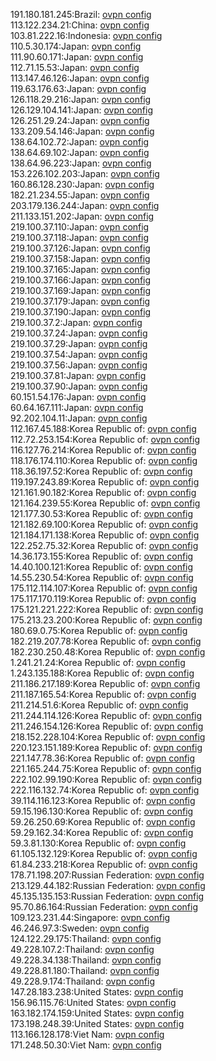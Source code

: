 191.180.181.245:Brazil: [ovpn config](vpn/191_180_181_245.ovpn)  
113.122.234.21:China: [ovpn config](vpn/113_122_234_21.ovpn)  
103.81.222.16:Indonesia: [ovpn config](vpn/103_81_222_16.ovpn)  
110.5.30.174:Japan: [ovpn config](vpn/110_5_30_174.ovpn)  
111.90.60.171:Japan: [ovpn config](vpn/111_90_60_171.ovpn)  
112.71.15.53:Japan: [ovpn config](vpn/112_71_15_53.ovpn)  
113.147.46.126:Japan: [ovpn config](vpn/113_147_46_126.ovpn)  
119.63.176.63:Japan: [ovpn config](vpn/119_63_176_63.ovpn)  
126.118.29.216:Japan: [ovpn config](vpn/126_118_29_216.ovpn)  
126.129.104.141:Japan: [ovpn config](vpn/126_129_104_141.ovpn)  
126.251.29.24:Japan: [ovpn config](vpn/126_251_29_24.ovpn)  
133.209.54.146:Japan: [ovpn config](vpn/133_209_54_146.ovpn)  
138.64.102.72:Japan: [ovpn config](vpn/138_64_102_72.ovpn)  
138.64.69.102:Japan: [ovpn config](vpn/138_64_69_102.ovpn)  
138.64.96.223:Japan: [ovpn config](vpn/138_64_96_223.ovpn)  
153.226.102.203:Japan: [ovpn config](vpn/153_226_102_203.ovpn)  
160.86.128.230:Japan: [ovpn config](vpn/160_86_128_230.ovpn)  
182.21.234.55:Japan: [ovpn config](vpn/182_21_234_55.ovpn)  
203.179.136.244:Japan: [ovpn config](vpn/203_179_136_244.ovpn)  
211.133.151.202:Japan: [ovpn config](vpn/211_133_151_202.ovpn)  
219.100.37.110:Japan: [ovpn config](vpn/219_100_37_110.ovpn)  
219.100.37.118:Japan: [ovpn config](vpn/219_100_37_118.ovpn)  
219.100.37.126:Japan: [ovpn config](vpn/219_100_37_126.ovpn)  
219.100.37.158:Japan: [ovpn config](vpn/219_100_37_158.ovpn)  
219.100.37.165:Japan: [ovpn config](vpn/219_100_37_165.ovpn)  
219.100.37.166:Japan: [ovpn config](vpn/219_100_37_166.ovpn)  
219.100.37.169:Japan: [ovpn config](vpn/219_100_37_169.ovpn)  
219.100.37.179:Japan: [ovpn config](vpn/219_100_37_179.ovpn)  
219.100.37.190:Japan: [ovpn config](vpn/219_100_37_190.ovpn)  
219.100.37.2:Japan: [ovpn config](vpn/219_100_37_2.ovpn)  
219.100.37.24:Japan: [ovpn config](vpn/219_100_37_24.ovpn)  
219.100.37.29:Japan: [ovpn config](vpn/219_100_37_29.ovpn)  
219.100.37.54:Japan: [ovpn config](vpn/219_100_37_54.ovpn)  
219.100.37.56:Japan: [ovpn config](vpn/219_100_37_56.ovpn)  
219.100.37.81:Japan: [ovpn config](vpn/219_100_37_81.ovpn)  
219.100.37.90:Japan: [ovpn config](vpn/219_100_37_90.ovpn)  
60.151.54.176:Japan: [ovpn config](vpn/60_151_54_176.ovpn)  
60.64.167.111:Japan: [ovpn config](vpn/60_64_167_111.ovpn)  
92.202.104.11:Japan: [ovpn config](vpn/92_202_104_11.ovpn)  
112.167.45.188:Korea Republic of: [ovpn config](vpn/112_167_45_188.ovpn)  
112.72.253.154:Korea Republic of: [ovpn config](vpn/112_72_253_154.ovpn)  
116.127.76.214:Korea Republic of: [ovpn config](vpn/116_127_76_214.ovpn)  
118.176.174.110:Korea Republic of: [ovpn config](vpn/118_176_174_110.ovpn)  
118.36.197.52:Korea Republic of: [ovpn config](vpn/118_36_197_52.ovpn)  
119.197.243.89:Korea Republic of: [ovpn config](vpn/119_197_243_89.ovpn)  
121.161.90.182:Korea Republic of: [ovpn config](vpn/121_161_90_182.ovpn)  
121.164.239.55:Korea Republic of: [ovpn config](vpn/121_164_239_55.ovpn)  
121.177.30.53:Korea Republic of: [ovpn config](vpn/121_177_30_53.ovpn)  
121.182.69.100:Korea Republic of: [ovpn config](vpn/121_182_69_100.ovpn)  
121.184.171.138:Korea Republic of: [ovpn config](vpn/121_184_171_138.ovpn)  
122.252.75.32:Korea Republic of: [ovpn config](vpn/122_252_75_32.ovpn)  
14.36.173.155:Korea Republic of: [ovpn config](vpn/14_36_173_155.ovpn)  
14.40.100.121:Korea Republic of: [ovpn config](vpn/14_40_100_121.ovpn)  
14.55.230.54:Korea Republic of: [ovpn config](vpn/14_55_230_54.ovpn)  
175.112.114.107:Korea Republic of: [ovpn config](vpn/175_112_114_107.ovpn)  
175.117.170.119:Korea Republic of: [ovpn config](vpn/175_117_170_119.ovpn)  
175.121.221.222:Korea Republic of: [ovpn config](vpn/175_121_221_222.ovpn)  
175.213.23.200:Korea Republic of: [ovpn config](vpn/175_213_23_200.ovpn)  
180.69.0.75:Korea Republic of: [ovpn config](vpn/180_69_0_75.ovpn)  
182.219.207.78:Korea Republic of: [ovpn config](vpn/182_219_207_78.ovpn)  
182.230.250.48:Korea Republic of: [ovpn config](vpn/182_230_250_48.ovpn)  
1.241.21.24:Korea Republic of: [ovpn config](vpn/1_241_21_24.ovpn)  
1.243.135.188:Korea Republic of: [ovpn config](vpn/1_243_135_188.ovpn)  
211.186.217.189:Korea Republic of: [ovpn config](vpn/211_186_217_189.ovpn)  
211.187.165.54:Korea Republic of: [ovpn config](vpn/211_187_165_54.ovpn)  
211.214.51.6:Korea Republic of: [ovpn config](vpn/211_214_51_6.ovpn)  
211.244.114.126:Korea Republic of: [ovpn config](vpn/211_244_114_126.ovpn)  
211.246.154.126:Korea Republic of: [ovpn config](vpn/211_246_154_126.ovpn)  
218.152.228.104:Korea Republic of: [ovpn config](vpn/218_152_228_104.ovpn)  
220.123.151.189:Korea Republic of: [ovpn config](vpn/220_123_151_189.ovpn)  
221.147.78.36:Korea Republic of: [ovpn config](vpn/221_147_78_36.ovpn)  
221.165.244.75:Korea Republic of: [ovpn config](vpn/221_165_244_75.ovpn)  
222.102.99.190:Korea Republic of: [ovpn config](vpn/222_102_99_190.ovpn)  
222.116.132.74:Korea Republic of: [ovpn config](vpn/222_116_132_74.ovpn)  
39.114.116.123:Korea Republic of: [ovpn config](vpn/39_114_116_123.ovpn)  
59.15.196.130:Korea Republic of: [ovpn config](vpn/59_15_196_130.ovpn)  
59.26.250.69:Korea Republic of: [ovpn config](vpn/59_26_250_69.ovpn)  
59.29.162.34:Korea Republic of: [ovpn config](vpn/59_29_162_34.ovpn)  
59.3.81.130:Korea Republic of: [ovpn config](vpn/59_3_81_130.ovpn)  
61.105.132.129:Korea Republic of: [ovpn config](vpn/61_105_132_129.ovpn)  
61.84.233.218:Korea Republic of: [ovpn config](vpn/61_84_233_218.ovpn)  
178.71.198.207:Russian Federation: [ovpn config](vpn/178_71_198_207.ovpn)  
213.129.44.182:Russian Federation: [ovpn config](vpn/213_129_44_182.ovpn)  
45.135.135.153:Russian Federation: [ovpn config](vpn/45_135_135_153.ovpn)  
95.70.86.164:Russian Federation: [ovpn config](vpn/95_70_86_164.ovpn)  
109.123.231.44:Singapore: [ovpn config](vpn/109_123_231_44.ovpn)  
46.246.97.3:Sweden: [ovpn config](vpn/46_246_97_3.ovpn)  
124.122.29.175:Thailand: [ovpn config](vpn/124_122_29_175.ovpn)  
49.228.107.2:Thailand: [ovpn config](vpn/49_228_107_2.ovpn)  
49.228.34.138:Thailand: [ovpn config](vpn/49_228_34_138.ovpn)  
49.228.81.180:Thailand: [ovpn config](vpn/49_228_81_180.ovpn)  
49.228.9.174:Thailand: [ovpn config](vpn/49_228_9_174.ovpn)  
147.28.183.238:United States: [ovpn config](vpn/147_28_183_238.ovpn)  
156.96.115.76:United States: [ovpn config](vpn/156_96_115_76.ovpn)  
163.182.174.159:United States: [ovpn config](vpn/163_182_174_159.ovpn)  
173.198.248.39:United States: [ovpn config](vpn/173_198_248_39.ovpn)  
113.166.128.178:Viet Nam: [ovpn config](vpn/113_166_128_178.ovpn)  
171.248.50.30:Viet Nam: [ovpn config](vpn/171_248_50_30.ovpn)  
